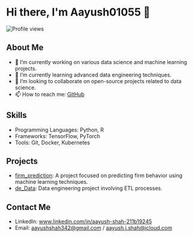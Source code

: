 # Hi there, I'm Aayush01055 👋

![Profile views](https://gpvc.arturio.dev/Aayush01055)

## About Me
- 🔭 I’m currently working on various data science and machine learning projects.
- 🌱 I’m currently learning advanced data engineering techniques.
- 👯 I’m looking to collaborate on open-source projects related to data science.
- 📫 How to reach me: [GitHub](https://github.com/Aayush01055)

## Skills
- Programming Languages: Python, R
- Frameworks: TensorFlow, PyTorch
- Tools: Git, Docker, Kubernetes

## Projects
- [firm_prediction](https://github.com/Aayush01055/firm_prediction): A project focused on predicting firm behavior using machine learning techniques.
- [de_Data](https://github.com/Aayush01055/de_Data): Data engineering project involving ETL processes.

## Contact Me
- LinkedIn: www.linkedin.com/in/aayush-shah-211b19245
- Email: aayushshah342@gmail.com / aayush.j.shah@icloud.com
